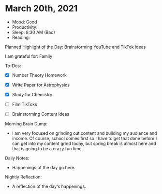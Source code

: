 # March 20th, 2021

- Mood: Good
- Productivity: 
- Sleep: 8:30 AM (Bad)
- Reading: 

Planned Highlight of the Day: Brainstorming YouTube and TikTok ideas

I am grateful for: Family

To-Dos:
- [x] Number Theory Homework
- [x] Write Paper for Astrophysics
- [x] Study for Chemistry
- [ ] Film TikToks
- [ ] Brainstorming Content Ideas


Morning Brain Dump:
- I am very focused on grinding out content and building my audience and income. Of course, school comes first so I have to get that done before I can get into my content grind today, but spring break is almost here and that is going to be a crazy fun time. 

Daily Notes:
- Happenings of the day go here.


Nightly Reflection: 
- A reflection of the day's happenings.





